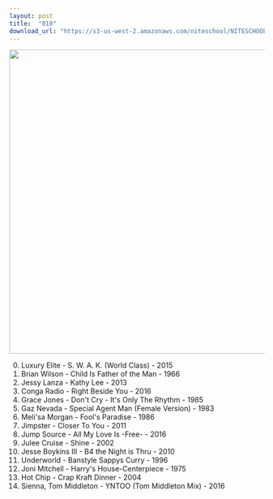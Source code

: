 ```yaml
---
layout: post
title:  "010"
download_url: "https://s3-us-west-2.amazonaws.com/niteschool/NITESCHOOL-009.mp3"
---
```


<img width="600" src="https://s3-us-west-2.amazonaws.com/niteschool/009.jpg">

0. Luxury Elite - S. W. A. K. (World Class) - 2015
0. Brian Wilson - Child Is Father of the Man - 1966
0. Jessy Lanza - Kathy Lee - 2013
0. Conga Radio - Right Beside You - 2016
0. Grace Jones - Don't Cry - It's Only The Rhythm - 1985
0. Gaz Nevada - Special Agent Man (Female Version) - 1983
0. Meli'sa Morgan - Fool's Paradise - 1986
0. Jimpster - Closer To You - 2011
0. Jump Source - All My Love Is -Free- - 2016
0. Julee Cruise - Shine - 2002
0. Jesse Boykins III - B4 the Night is Thru - 2010
0. Underworld - Banstyle Sappys Curry - 1996
0. Joni Mitchell - Harry's House-Centerpiece - 1975
0. Hot Chip - Crap Kraft Dinner - 2004
0. Sienna, Tom Middleton - YNTOO (Tom Middleton Mix) - 2016
